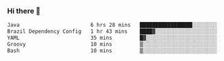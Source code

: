 ### Hi there 👋

<!--START_SECTION:waka-->

```txt
Java                       6 hrs 28 mins   █████████████████░░░░░░░░   68.09 %
Brazil Dependency Config   1 hr 43 mins    ████▓░░░░░░░░░░░░░░░░░░░░   18.16 %
YAML                       35 mins         █▓░░░░░░░░░░░░░░░░░░░░░░░   06.30 %
Groovy                     10 mins         ▒░░░░░░░░░░░░░░░░░░░░░░░░   01.89 %
Bash                       10 mins         ▒░░░░░░░░░░░░░░░░░░░░░░░░   01.89 %
```

<!--END_SECTION:waka-->

<!--
**jerry-shao/jerry-shao** is a ✨ _special_ ✨ repository because its `README.md` (this file) appears on your GitHub profile.

Here are some ideas to get you started:

- 🔭 I’m currently working on ...
- 🌱 I’m currently learning ...
- 👯 I’m looking to collaborate on ...
- 🤔 I’m looking for help with ...
- 💬 Ask me about ...
- 📫 How to reach me: ...
- 😄 Pronouns: ...
- ⚡ Fun fact: ...
-->
